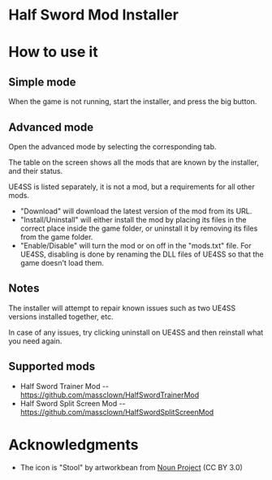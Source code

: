 # Half Sword Mod Installer

# How to use it

## Simple mode
When the game is not running, start the installer, and press the big button.

## Advanced mode
Open the advanced mode by selecting the corresponding tab.

The table on the screen shows all the mods that are known by the installer, and their status.

UE4SS is listed separately, it is not a mod, but a requirements for all other mods.

* "Download" will download the latest version of the mod from its URL.
* "Install/Uninstall" will either install the mod by placing its files in the correct place inside the game folder,
or uninstall it by removing its files from the game folder.
* "Enable/Disable" will turn the mod or on off in the "mods.txt" file. For UE4SS, disabling is done by renaming the DLL files of UE4SS so that the game doesn't load them.

## Notes

The installer will attempt to repair known issues such as two UE4SS versions installed together, etc.

In case of any issues, try clicking uninstall on UE4SS and then reinstall what you need again.

## Supported mods
* Half Sword Trainer Mod -- https://github.com/massclown/HalfSwordTrainerMod
* Half Sword Split Screen Mod -- https://github.com/massclown/HalfSwordSplitScreenMod

# Acknowledgments
* The icon is "Stool" by artworkbean from [Noun Project](https://thenounproject.com/) (CC BY 3.0)
